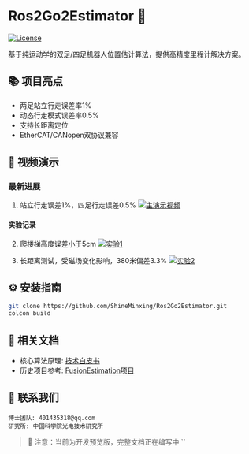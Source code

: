 # Ros2Go2Estimator 🦾
[![License](https://img.shields.io/badge/License-MIT-blue.svg)](LICENSE)

基于纯运动学的双足/四足机器人位置估计算法，提供高精度里程计解决方案。

## 📚 项目亮点
- 两足站立行走误差率1%  
- 动态行走模式误差率0.5%
- 支持长距离定位
- EtherCAT/CANopen双协议兼容

## 🎥 视频演示
### 最新进展
1. 站立行走误差1%，四足行走误差0.5%
[![主演示视频](https://i1.hdslb.com/bfs/archive/10e501bc7a93c77c1c3f41f163526b630b0afa3f.jpg)](https://www.bilibili.com/video/BV18Q9JYEEdn/)

#### 实验记录
2. 爬楼梯高度误差小于5cm
[![实验1](https://i0.hdslb.com/bfs/archive/5ee0e18b6af81125c3254db22703d851d2feac8b.jpg)](https://www.bilibili.com/video/BV1VV9ZYZEcH/)

3. 长距离测试，受磁场变化影响，380米偏差3.3%
[![实验2](https://i0.hdslb.com/bfs/archive/481731d2db755bbe087f44aeb3f48db29c159ada.jpg)](https://www.bilibili.com/video/BV1BhRAYDEsV/)

## ⚙️ 安装指南
```bash
git clone https://github.com/ShineMinxing/Ros2Go2Estimator.git
colcon build
```

## 📄 相关文档
- 核心算法原理: [技术白皮书](https://github.com/ShineMinxing/FusionEstimation.git)
- 历史项目参考: [FusionEstimation项目](https://github.com/ShineMinxing/FusionEstimation.git)

## 📧 联系我们
``` 
博士团队: 401435318@qq.com  
研究所: 中国科学院光电技术研究所
```

> 📌 注意：当前为开发预览版，完整文档正在编写中
``
